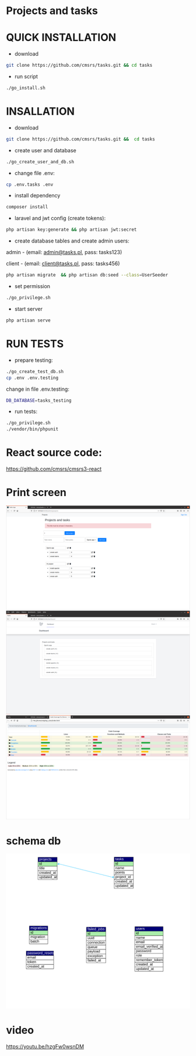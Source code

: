 # Projects and tasks


# QUICK INSTALLATION

* download
 
```bash
git clone https://github.com/cmsrs/tasks.git && cd tasks
```

* run script 

```bash
./go_install.sh
```


# INSALLATION

* download
 
```bash
git clone https://github.com/cmsrs/tasks.git &&  cd tasks
```

* create user and database

```bash
./go_create_user_and_db.sh
```
 
* change file .env:
 
```bash
cp .env.tasks .env
```

* install dependency

```bash
composer install
```

* laravel and jwt config (create tokens):

```bash
php artisan key:generate && php artisan jwt:secret
```
 
* create database tables and create admin users: 

admin - (email: admin@tasks.pl, pass: tasks123) 

client - (email: client@tasks.pl, pass: tasks456)

```bash
php artisan migrate  && php artisan db:seed --class=UserSeeder
```
 
* set permission 
 
```bash
./go_privilege.sh
```
 
* start server
 
```bash
php artisan serve
```

# RUN TESTS

* prepare testing:

```bash
./go_create_test_db.sh
cp .env .env.testing 
```
 
change in file .env.testing:

```bash
DB_DATABASE=tasks_testing
```

* run tests: 

```bash
./go_privilege.sh
./vendor/bin/phpunit
```
 
# React source code:

https://github.com/cmsrs/cmsrs3-react

# Print screen

<img src="https://github.com/cmsrs/tasks/blob/main/rs/admin.png" />
<img src="https://github.com/cmsrs/tasks/blob/main/rs/client.png" />
<img src="https://github.com/cmsrs/tasks/blob/main/rs/tests.png" />

# schema db

<img src="https://github.com/cmsrs/tasks/blob/main/rs/tasks.svg" />

# video

https://youtu.be/hzgFw0wsnDM
